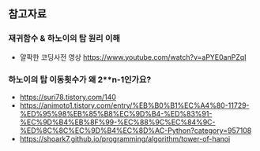 ## 참고자료
### 재귀함수 & 하노이의 탑 원리 이해
- 얄팍한 코딩사전 영상 https://www.youtube.com/watch?v=aPYE0anPZqI

### 하노이의 탑 이동횟수가 왜 2**n-1인가요?
- https://suri78.tistory.com/140
- https://animoto1.tistory.com/entry/%EB%B0%B1%EC%A4%80-11729-%ED%95%98%EB%85%B8%EC%9D%B4-%ED%83%91-%EC%9D%B4%EB%8F%99-%EC%88%9C%EC%84%9C-%ED%8C%8C%EC%9D%B4%EC%8D%AC-Python?category=957108
- https://shoark7.github.io/programming/algorithm/tower-of-hanoi
